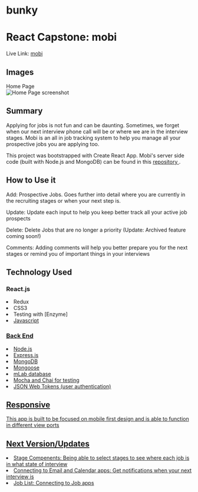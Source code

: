 # bunky
<h1>React Capstone: mobi</h1>

Live Link: <a href="https://mobi.netlify.com/"> mobi </a>

<h2>Images</h2>
<div>Home Page </div>
<img src="./public/imgs/home_page.png" alt="Home Page screenshot">


<h2>Summary</h2>
<p>Applying for jobs is not fun and can be daunting. Sometimes, we forget when our next interview phone call will be or where we are in the interview stages. Mobi is an all in job tracking system to help you manage all your prospective jobs you are applying too.</p>

<p>This project was bootstrapped with Create React App. Mobi's server side code (built with Node.js and MongoDB) can be found in this <a href="https://github.com/mikeramz86/project-dante"> repository </a>.</p>

<h2> How to Use it</h2>
<p> Add: Prospective Jobs. Goes further into detail where you are currently in the recruiting stages or when your next step is. </p>
<p> Update: Update each input to help you keep better track all your active job prospects</p>
<p> Delete: Delete Jobs that are no longer a priority (Update: Archived feature coming soon!)</p>
<p> Comments: Adding comments will help you better prepare you for the next stages or remind you of important things in your interviews</p>

<h2> Technology Used</h2>
<h3>React.js</h3>
<li> Redux</li>
<li> CSS3 </li>
<li>Testing with [Enzyme]<a href="http://airbnb.io/enzyme/docs/api/"></li>
<li>Javascript</li>

<h3>Back End</h3>
<li>Node.js</li>
<li>Express.js</li>
<li>MongoDB</li>
<li>Mongoose</li>
<li>mLab database</li>
<li>Mocha and Chai for testing</li>
<li> JSON Web Tokens (user authentication) </li>

<h2>Responsive</h2>
<p>This app is built to be focused on mobile first design and is able to function in different view ports</p>

<h2>Next Version/Updates</h2>
<li>Stage Compenents: Being able to select stages to see where each job is in what state of interview</li>
<li>Connecting to Email and Calendar apps: Get notifications when your next interview is</li>
<li>Job List: Connecting to Job apps</li>
